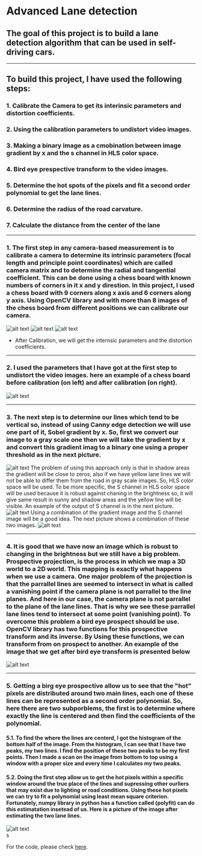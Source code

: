# Advanced Lane detection

## The goal of this project is to build a lane detection algorithm that can be used in self-driving cars.
---

## To build this project, I have used the following steps:

### 1. Calibrate the Camera to get its interinsic parameters and  distortion coefficients.
### 2. Using the calibration parameters to undistort video images.
### 3. Making a binary image as a cmobination between image gradient by x and the s channel in HLS color space.
### 4. Bird eye prespective transform to the video images.
### 5. Determine the hot spots of the pixels and fit a second order polynomial to get the lane lines.
### 6. Determine the radius of the road carvature.
### 7. Calculate  the distance from the center of the lane
---

[//]: # (Image References)

[image1]: ./test_images/1.png 			"calibration"
[image2]: ./test_images/sobel_x.png 	"Grayscaling"
[image3]: ./test_images/s_image.png	 	"s_channel" 
[image4]: ./test_images/binary_img.png 	"binary_image"
[image5]: ./test_images/bird_eye.png 	"Bird eye image"
[image6]: ./test_images/poly_fit.png 	" Poly fit img"
[image7]: ./test_images/final.png 		"final imag"
[image8]: ./camera_cal/calibration1.jpg			"cal imag"
[image9]: ./camera_cal/calibration2.jpg 		"cal imag"
[image10]: ./camera_cal/calibration3.jpg 		"cal imag"



### 1. The first step in any camera-based measurement is to calibrate a camera to determine its intrinsic parameters (focal length and principle point coordinates) which are called camera matrix and to determine the radial and tangential coefficient. This can be done using a chess board with known numbers of corners in it x and y direstion. In this project, I used a chess board with 9 corners along x axis and 6 corners along y axis. Using OpenCV library and with more than 8 images of the chess board from different positions we can calibrate our camera.

![alt text][image8]		![alt text][image9]		![alt text][image10]	

* After Calibration, we will get the internsic parameters and the distortion coefficients. 

---
### 2. I used the parameters that I have got at the first step to undistort the video images. here an example of a chess board before calibration (on left) and after calibration (on right).
![alt text][image1]

---
### 3. The next step is to determine our lines which tend to be vertical so, instead of using Canny edge detection we will use one part of it, Sobel gradient by x. So, first we convert our image to a gray scale one then we will take the gradient by x and convert this gradient imag to a binary one using a proper threshold as in the next picture.
![alt text][image2]
The problem of using this approach only is that in shadow areas the gradient will be close to zeros, also if we have yellow lane lines we will not be able to differ them from the road in gray scale images. So, HLS color space will be used. To be more specific, the S channel in HLS color space will be used because it is robust against chaning in the brightness so, it will give same result in sunny and shadow areas and the yellow line will be visible. An example of the output of S channel is in the next picture.
![alt text][image3]
Using a combination of the gradient image and the S channel image will be a good idea. The next picture shows a combination of these two images.
![alt text][image4]

---
### 4. It is good that we have now an image which is robust to changing in the brightness but we still have a big problem. Prospective projection, is the process in which we map a 3D world to a 2D world. This mapping is exactly what happens when we use a camera. One major problem of the projection is that the parrallel lines are seemed to intersect in what is called a vanishing point if the camera plane is not parrallel to the line planes. And here in our case, the camera plane is not parrallel to the plane of the lane lines. That is why we see these parrallel lane lines tend to intersect at some point (vanishing point). To overcome this problem a bird eye prospect should be use. OpenCV library has two functions for this prospective transform and its inverse. By Using these functions, we can transform from on prospect to another. An example of the image that we get after bird eye transform is presented below
![alt text][image5]   

---
### 5. Getting a birg eye prospective allow us to see that the "hot" pixels are distributed around two main lines, each one of these lines can be represented as a second order polynomial. So, here there are two subporblems, the first is to determine where exactly the line is centered and then find the coefficients of the polynomial.
#### 5.1. To find the where the lines are centerd, I got the histogram of the bottom half of the image. From the histogram, I can see that I have two peaks, my two lines. I find the position of these two peaks to be my first points. Then I made a scan on the image from bottom to top using a window with a proper size and every time I calculates my two peaks.
#### 5.2. Doing the first step allow us to get the hot pixels within a specific window around the true place of the lines and supressing other ourliers that may exist due to lighting or road conditions. Using these hot pixels we can try to fit a polynomial using least mean square criterion. Fortunately, numpy library in python has a function called (polyfit) can do this estimatation insetead of us. Here is a picture of the image after estimating the two lane lines.
![alt text][image6]    
s

For the code, please check [here](Traffic_Sign_Classifier-.ipynb).
